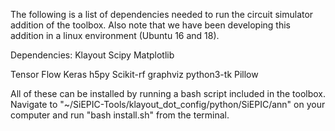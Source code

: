 The following is a list of dependencies needed to run the circuit simulator addition of the toolbox.
Also note that we have been developing this addition in a linux environment (Ubuntu 16 and 18).

Dependencies:
Klayout
Scipy
Matplotlib

Tensor Flow
Keras
h5py
Scikit-rf
graphviz
python3-tk
Pillow

All of these can be installed by running a bash script included in the toolbox. 
Navigate to "~/SiEPIC-Tools/klayout_dot_config/python/SiEPIC/ann" on your computer and run "bash install.sh" from the terminal.
